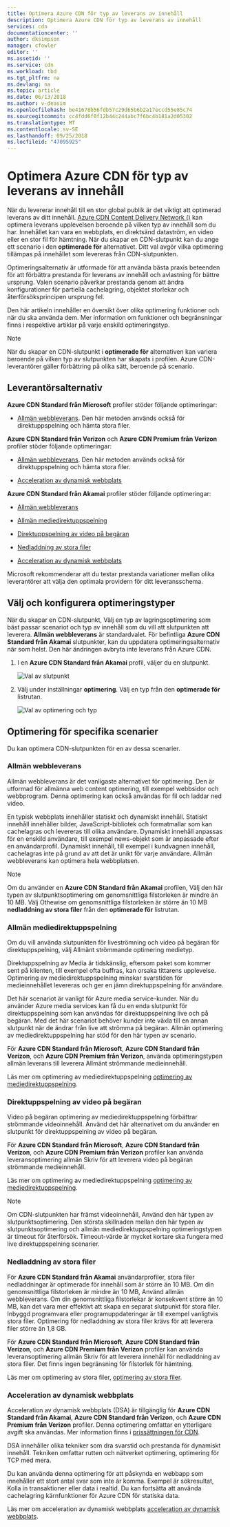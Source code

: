 ```yaml
---
title: Optimera Azure CDN för typ av leverans av innehåll
description: Optimera Azure CDN för typ av leverans av innehåll
services: cdn
documentationcenter: ''
author: dksimpson
manager: cfowler
editor: ''
ms.assetid: ''
ms.service: cdn
ms.workload: tbd
ms.tgt_pltfrm: na
ms.devlang: na
ms.topic: article
ms.date: 06/13/2018
ms.author: v-deasim
ms.openlocfilehash: be41678b56fdb57c29d65b6b2a17eccd55e85c74
ms.sourcegitcommit: cc4fdd6f0f12b44c244abc7f6bc4b181a2d05302
ms.translationtype: MT
ms.contentlocale: sv-SE
ms.lasthandoff: 09/25/2018
ms.locfileid: "47095925"
---
```

# <a name="optimize-azure-cdn-for-the-type-of-content-delivery"></a>Optimera Azure CDN för typ av leverans av innehåll

När du levererar innehåll till en stor global publik är det viktigt att optimerad leverans av ditt innehåll. [Azure CDN Content Delivery Network ()](cdn-overview.md) kan optimera leverans upplevelsen beroende på vilken typ av innehåll som du har. Innehållet kan vara en webbplats, en direktsänd dataström, en video eller en stor fil för hämtning. När du skapar en CDN-slutpunkt kan du ange ett scenario i den **optimerade för** alternativet. Ditt val avgör vilka optimering tillämpas på innehållet som levereras från CDN-slutpunkten.

Optimeringsalternativ är utformade för att använda bästa praxis beteenden för att förbättra prestanda för leverans av innehåll och avlastning för bättre ursprung. Valen scenario påverkar prestanda genom att ändra konfigurationer för partiella cachelagring, objektet storlekar och återförsöksprincipen ursprung fel. 

Den här artikeln innehåller en översikt över olika optimering funktioner och när du ska använda dem. Mer information om funktioner och begränsningar finns i respektive artiklar på varje enskild optimeringstyp.

> [!NOTE]
> När du skapar en CDN-slutpunkt i **optimerade för** alternativen kan variera beroende på vilken typ av slutpunkten har skapats i profilen. Azure CDN-leverantörer gäller förbättring på olika sätt, beroende på scenario. 

## <a name="provider-options"></a>Leverantörsalternativ

**Azure CDN Standard från Microsoft** profiler stöder följande optimeringar:

* [Allmän webbleverans](#general-web-delivery). Den här metoden används också för direktuppspelning och hämta stora filer.


**Azure CDN Standard från Verizon** och **Azure CDN Premium från Verizon** profiler stöder följande optimeringar:

* [Allmän webbleverans](#general-web-delivery). Den här metoden används också för direktuppspelning och hämta stora filer.

* [Acceleration av dynamisk webbplats](#dynamic-site-acceleration) 


**Azure CDN Standard från Akamai** profiler stöder följande optimeringar:

* [Allmän webbleverans](#general-web-delivery) 

* [Allmän mediedirektuppspelning](#general-media-streaming)

* [Direktuppspelning av video på begäran](#video-on-demand-media-streaming)

* [Nedladdning av stora filer](#large-file-download)

* [Acceleration av dynamisk webbplats](#dynamic-site-acceleration) 

Microsoft rekommenderar att du testar prestanda variationer mellan olika leverantörer att välja den optimala providern för ditt leveransschema.

## <a name="select-and-configure-optimization-types"></a>Välj och konfigurera optimeringstyper

När du skapar en CDN-slutpunkt, Välj en typ av lagringsoptimering som bäst passar scenariot och typ av innehåll som du vill att slutpunkten att leverera. **Allmän webbleverans** är standardvalet. För befintliga **Azure CDN Standard från Akamai** slutpunkter, kan du uppdatera optimeringsalternativ när som helst. Den här ändringen avbryta inte leverans från Azure CDN. 

1. I en **Azure CDN Standard från Akamai** profil, väljer du en slutpunkt.

    ![Val av slutpunkt ](./media/cdn-optimization-overview/01_Akamai.png)

2. Välj under inställningar **optimering**. Välj en typ från den **optimerade för** listrutan.

    ![Val av optimering och typ](./media/cdn-optimization-overview/02_Select.png)

## <a name="optimization-for-specific-scenarios"></a>Optimering för specifika scenarier

Du kan optimera CDN-slutpunkten för en av dessa scenarier. 

### <a name="general-web-delivery"></a>Allmän webbleverans

Allmän webbleverans är det vanligaste alternativet för optimering. Den är utformad för allmänna web content optimering, till exempel webbsidor och webbprogram. Denna optimering kan också användas för fil och laddar ned video.

En typisk webbplats innehåller statiskt och dynamiskt innehåll. Statiskt innehåll innehåller bilder, JavaScript-bibliotek och formatmallar som kan cachelagras och levereras till olika användare. Dynamiskt innehåll anpassas för en enskild användare, till exempel news-objekt som är anpassade efter en användarprofil. Dynamiskt innehåll, till exempel i kundvagnen innehåll, cachelagras inte på grund av att det är unikt för varje användare. Allmän webbleverans kan optimera hela webbplatsen. 

> [!NOTE]
> Om du använder en **Azure CDN Standard från Akamai** profilen, Välj den här typen av slutpunktsoptimering om genomsnittliga filstorleken är mindre än 10 MB. Välj Othewise om genomsnittliga filstorleken är större än 10 MB **nedladdning av stora filer** från den **optimerade för** listrutan.

### <a name="general-media-streaming"></a>Allmän mediedirektuppspelning

Om du vill använda slutpunkten för liveströmning och video på begäran för direktuppspelning, välj Allmänt strömmande optimering medietyp.

Direktuppspelning av Media är tidskänslig, eftersom paket som kommer sent på klienten, till exempel ofta buffras, kan orsaka tittarens upplevelse. Optimering av mediedirektuppspelning minskar svarstiden för medieinnehållet levereras och ger en jämn direktuppspelning för användare. 

Det här scenariot är vanligt för Azure media service-kunder. När du använder Azure media services kan få du en enda slutpunkt för direktuppspelning som kan användas för direktuppspelning live och på begäran. Med det här scenariot behöver kunder inte växla till en annan slutpunkt när de ändrar från live att strömma på begäran. Allmän optimering av mediedirektuppspelning har stöd för den här typen av scenario.

För **Azure CDN Standard från Microsoft**, **Azure CDN Standard från Verizon**, och **Azure CDN Premium från Verizon**, använda optimeringstypen allmän leverans till leverera Allmänt strömmande medieinnehåll.

Läs mer om optimering av mediedirektuppspelning [optimering av mediedirektuppspelning](cdn-media-streaming-optimization.md).

### <a name="video-on-demand-media-streaming"></a>Direktuppspelning av video på begäran

Video på begäran optimering av mediedirektuppspelning förbättrar strömmande videoinnehåll. Använd det här alternativet om du använder en slutpunkt för direktuppspelning av video på begäran.

För **Azure CDN Standard från Microsoft**, **Azure CDN Standard från Verizon**, och **Azure CDN Premium från Verizon** profiler kan använda leveransoptimering allmän Skriv för att leverera video på begäran strömmande medieinnehåll.

Läs mer om optimering av mediedirektuppspelning [optimering av mediedirektuppspelning](cdn-media-streaming-optimization.md).

> [!NOTE]
> Om CDN-slutpunkten har främst videoinnehåll, Använd den här typen av slutpunktsoptimering. Den största skillnaden mellan den här typen av slutpunktsoptimering och allmän mediedirektuppspelning optimeringstypen är timeout för återförsök. Timeout-värde är mycket kortare ska fungera med live direktuppspelning scenarier.
>

### <a name="large-file-download"></a>Nedladdning av stora filer

För **Azure CDN Standard från Akamai** användarprofiler, stora filer nedladdningar är optimerade för innehåll som är större än 10 MB. Om din genomsnittliga filstorleken är mindre än 10 MB, Använd allmän webbleverans. Om din genomsnittliga filstorlekar är konsekvent större än 10 MB, kan det vara mer effektivt att skapa en separat slutpunkt för stora filer. Inbyggd programvara eller programuppdateringar är till exempel vanligtvis stora filer. Optimering för nedladdning av stora filer krävs för att leverera filer större än 1,8 GB.

För **Azure CDN Standard från Microsoft**, **Azure CDN Standard från Verizon**, och **Azure CDN Premium från Verizon** profiler kan använda leveransoptimering allmän Skriv för att leverera innehåll för nedladdning av stora filer. Det finns ingen begränsning för filstorlek för hämtning.

Läs mer om optimering av stora filer, [optimering av stora filer](cdn-large-file-optimization.md).

### <a name="dynamic-site-acceleration"></a>Acceleration av dynamisk webbplats

 Acceleration av dynamisk webbplats (DSA) är tillgänglig för **Azure CDN Standard från Akamai**, **Azure CDN Standard från Verizon**, och **Azure CDN Premium från Verizon** profiler. Denna optimering omfattar en ytterligare avgift ska användas. Mer information finns i [prissättningen för CDN](https://azure.microsoft.com/pricing/details/cdn/).

DSA innehåller olika tekniker som dra svarstid och prestanda för dynamiskt innehåll. Tekniken omfattar rutten och nätverket optimering, optimering för TCP med mera. 

Du kan använda denna optimering för att påskynda en webbapp som innehåller ett stort antal svar som inte är komma. Exempel är sökresultat, Kolla in transaktioner eller data i realtid. Du kan fortsätta att använda cachelagring kärnfunktioner för Azure CDN för statiska data. 

Läs mer om acceleration av dynamisk webbplats [acceleration av dynamisk webbplats](cdn-dynamic-site-acceleration.md).



